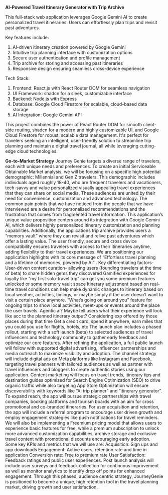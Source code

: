 **AI-Powered Travel Itinerary Generator with Trip Archive**


This full-stack web application leverages Google Gemini AI to create personalized travel itineraries. Users can effortlessly plan trips and revisit past adventures. 

Key features include:
1. AI-driven itinerary creation powered by Google Gemini
2. Intuitive trip planning interface with customization options
3. Secure user authentication and profile management
4. Trip archive for storing and accessing past itineraries
5. Responsive design ensuring seamless cross-device experience

Tech Stack:
1. Frontend: React.js with React Router DOM for seamless navigation
2. UI Framework: shadcn for a sleek, customizable interface
3. Backend: Node.js with Express
4. Database: Google Cloud Firestore for scalable, cloud-based data storage
5. AI Integration: Google Gemini API


This project combines the power of React Router DOM for smooth client-side routing, shadcn for a modern and highly customizable UI, and Google Cloud Firestore for robust, scalable data management. It's perfect for travelers seeking an intelligent, user-friendly solution to streamline trip planning and maintain a digital travel journal, all while leveraging cutting-edge cloud technologies.


**Go-to-Market Strategy**
Journey Genie targets a diverse range of travelers, each with unique needs and preferences. To create an initial Serviceable Obtainable Market analysis, we will be focusing on a specific high potential demographic: Millennial and Gen Z travelers. This demographic includes individuals aged roughly 18-40, who are frequent travelers and vacationers, tech-savvy and value personalized visually appealing travel experiences that they can share on social media. These audiences are united by their need for convenience, customization and advanced technology. 
The common pain points that we have noticed from the people that we have interviewed are a desire for personalized recommendations and the frustration that comes from fragmented travel information. This application’s unique value proposition centers around its integration with Google Gemini AI, which delivers highly personalized itinerary customization and planning capabilities. Additionally, the applications trip archive provides users a “memory vault” where they can revisit and relive past adventures which offer a lasting value. The user friendly, secure and cross device compatibility ensures travelers with access to their itineraries anytime, adding flexibility to their travel experiences. We are positioning our application highlights with its core message of “Effortless travel planning and a lifetime of memories, powered by AI” . 
Key differentiating factors-
User-driven content curation- allowing users (founding travelers at the time of beta) to share hidden gems they discovered
Gamified experiences for loyalty like “my first solo-travel trip” can get you some premium features unlocked or some memory vault space
Itinerary adjustment based on real-time travel conditions can help make dynamic changes to itinerary based on local weather, activities, timings, or maybe simply if the user doesn’t want to visit a certain place anymore.
“What’s going on around you” feature for ongoing trips to show local activities, meet-ups or events around the place the user travels.
Agentic ai?
Maybe tell users what their experience will look like acc to the planned itinerary output? Considering exp offered by those places during that time 
Get a credit card, spend it anywhere, earn <our product> miles that you could you use for flights, hotels, etc
The launch plan includes a phased rollout, starting with a soft launch (beta) to selected audiences of travel influencers and technology community to gather early feedback and optimize our core features. After refining the application, a full public launch will follow with supported digital advertising, influencer partnerships and media outreach to maximize visibility and adoption. 
The channel strategy will include digital ads on Meta platforms like Instagram and Facebook, targeting travel planners with tailored audiences as well as partner with travel influencers and bloggers to create authentic stories using our application. Content marketing will focus on travel trends, itinerary tips and destination guides optimized for Search Engine Optimization (SEO) to drive organic traffic while also targeting App Store Optimization will ensure discoverability with keywords like “AI trip planner” and “itinerary generator”. 
To expand reach, the app will pursue strategic partnerships with travel companies, booking platforms and tourism boards with an aim for cross promotional and co-branded itineraries. For user acquisition and retention, the app will include a referral program to encourage user driven growth and employ engagement strategies  like push notifications for travel reminders.  
We will also be implementing a Freemium pricing model that allows users to experience basic features for free, while a premium subscription to unlock more advanced customization capabilities, archive storage and exclusive travel content with promotional discounts encouraging early adoption. Some key KPIs and metrics that we will use are: 
Acquisition: Sign ups and app downloads 
Engagement: Active users, retention rate and time in application
Conversion rate: Free to premium rate
User Satisfaction: Feedback ratings and public user experiences.
    Post launch analysis will include user surveys and feedback collection for continuous improvement as well as monitor analytics to identify drop off points for enhanced engagement. Through this phased, audience centric strategy, JourneyGenie is positioned to become a unique, high retention tool in the travel planning market, driving growth and user satisfaction. 

